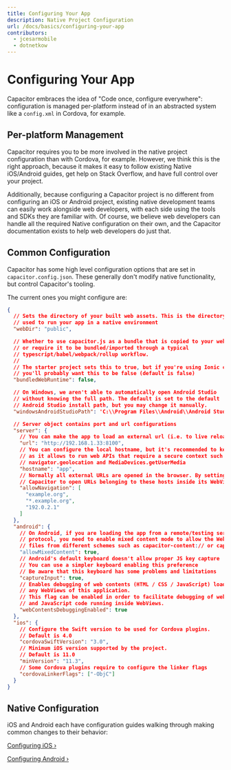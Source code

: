 ```yaml
---
title: Configuring Your App
description: Native Project Configuration
url: /docs/basics/configuring-your-app
contributors:
  - jcesarmobile
  - dotnetkow
---
```


# Configuring Your App

<p class="intro">Capacitor embraces the idea of "Code once, configure everywhere": configuration is
managed per-platform instead of in an abstracted system like a <code>config.xml</code> in Cordova, for example.</p>

## Per-platform Management

Capacitor requires you to be more involved in the native project configuration than with Cordova, for example. However,
we think this is the right approach, because it makes it easy to follow existing Native iOS/Android guides, get help on Stack Overflow, and have full control over your project.

Additionally, because configuring a Capacitor project is no different from configuring an iOS or Android project, existing native development teams can easily work alongside
web developers, with each side using the tools and SDKs they are familiar with. Of course, we believe web developers can handle all the required Native configuration on their own, and 
the Capacitor documentation exists to help web developers do just that.

## Common Configuration

Capacitor has some high level configuration options that are set in `capacitor.config.json`. These generally don't modify native functionality, but control Capacitor's tooling.

The current ones you might configure are:

```json
{
  // Sets the directory of your built web assets. This is the directory that will be
  // used to run your app in a native environment
  "webDir": "public",

  // Whether to use capacitor.js as a bundle that is copied to your web code,
  // or require it to be bundled/imported through a typical
  // typescript/babel/webpack/rollup workflow.
  //
  // The starter project sets this to true, but if you're using Ionic or another framework,
  // you'll probably want this to be false (default is false)
  "bundledWebRuntime": false,

  // On Windows, we aren't able to automatically open Android Studio
  // without knowing the full path. The default is set to the default
  // Android Studio install path, but you may change it manually.
  "windowsAndroidStudioPath": 'C:\\Program Files\\Android\\Android Studio\\bin\\studio64.exe',

  // Server object contains port and url configurations 
  "server": {
    // You can make the app to load an external url (i.e. to live reload)
    "url": "http://192.168.1.33:8100",
    // You can configure the local hostname, but it's recommended to keep localhost
    // as it allows to run web APIs that require a secure context such as
    // navigator.geolocation and MediaDevices.getUserMedia
    "hostname": "app",
    // Normally all external URLs are opened in the browser. By setting this option, you tell
    // Capacitor to open URLs belonging to these hosts inside its WebView.
    "allowNavigation": [
      "example.org",
      "*.example.org",
      "192.0.2.1"
    ]
  },
  "android": {
    // On Android, if you are loading the app from a remote/testing server from https
    // protocol, you need to enable mixed content mode to allow the WebView to load
    // files from different schemes such as capacitor-content:// or capacitor-file://
    "allowMixedContent": true,
    // Android's default keyboard doesn't allow proper JS key capture
    // You can use a simpler keyboard enabling this preference
    // Be aware that this keyboard has some problems and limitations
    "captureInput": true,
    // Enables debugging of web contents (HTML / CSS / JavaScript) loaded into
    // any WebViews of this application.
    // This flag can be enabled in order to facilitate debugging of web layouts
    // and JavaScript code running inside WebViews.
    "webContentsDebuggingEnabled": true
  },
  "ios": {
    // Configure the Swift version to be used for Cordova plugins.
    // Default is 4.0
    "cordovaSwiftVersion": "3.0",
    // Minimum iOS version supported by the project.
    // Default is 11.0
    "minVersion": "11.3",
    // Some Cordova plugins require to configure the linker flags
    "cordovaLinkerFlags": ["-ObjC"]
  }
}
```

## Native Configuration

iOS and Android each have configuration guides walking through making common changes to their behavior:

[Configuring iOS &#8250;](/docs/ios/configuration)

[Configuring Android &#8250;](/docs/android/configuration)